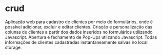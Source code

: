 # crud
Aplicação web para cadastro de clientes por meio de formulários, onde é possível adicionar, excluir e editar clientes.
Criação e personalização das colunas de clientes a partir dos dados inseridos no formulários utilizando Javascript.
Abertura e fechamento de Pop-Ups utlizando Javascript.
Todas informações de clientes cadastradas instantaneamente salvas no local storage.
